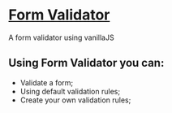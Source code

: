 # [Form Validator](https://www.npmjs.com/package/formvalidator)

A form validator using vanillaJS

## Using Form Validator you can:
  - Validate a form;
  - Using default validation rules;
  - Create your own validation rules;

  
